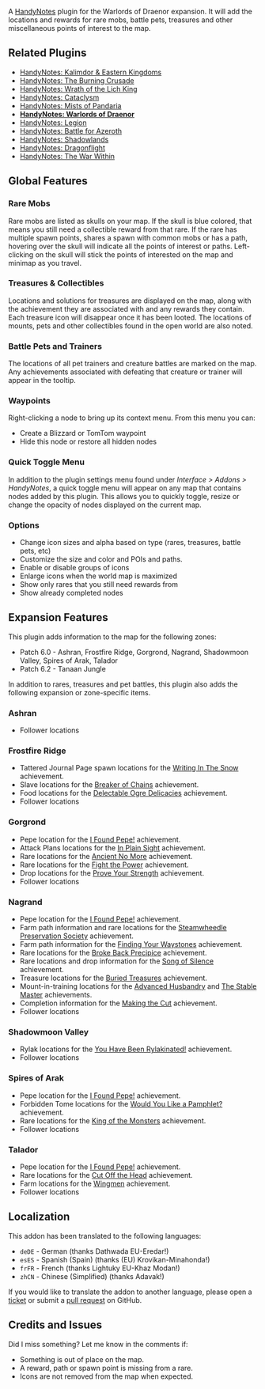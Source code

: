 A [HandyNotes](https://www.curseforge.com/wow/addons/handynotes) plugin for the Warlords of Draenor expansion. It will add the locations and rewards for rare mobs, battle pets, treasures and other miscellaneous points of interest to the map.

## Related Plugins

* [HandyNotes: Kalimdor & Eastern Kingdoms](https://www.curseforge.com/wow/addons/handynotes-kalimdor-eastern-kingdoms)
* [HandyNotes: The Burning Crusade](https://www.curseforge.com/wow/addons/handynotes-the-burning-crusade)
* [HandyNotes: Wrath of the Lich King](https://www.curseforge.com/wow/addons/handynotes-wrath-of-the-lich-king)
* [HandyNotes: Cataclysm](https://www.curseforge.com/wow/addons/handynotes-cataclysm)
* [HandyNotes: Mists of Pandaria](https://www.curseforge.com/wow/addons/handynotes-mists-of-pandaria)
* **[HandyNotes: Warlords of Draenor](https://www.curseforge.com/wow/addons/handynotes-warlords-of-draenor)**
* [HandyNotes: Legion](https://www.curseforge.com/wow/addons/handynotes-legion)
* [HandyNotes: Battle for Azeroth](https://www.curseforge.com/wow/addons/handynotes-battle-for-azeroth)
* [HandyNotes: Shadowlands](https://www.curseforge.com/wow/addons/handynotes-shadowlands)
* [HandyNotes: Dragonflight](https://www.curseforge.com/wow/addons/handynotes-dragonflight)
* [HandyNotes: The War Within](https://www.curseforge.com/wow/addons/handynotes-the-war-within)

## Global Features

### Rare Mobs

Rare mobs are listed as skulls on your map. If the skull is blue colored, that means you still need a collectible reward from that rare. If the rare has multiple spawn points, shares a spawn with common mobs or has a path, hovering over the skull will indicate all the points of interest or paths. Left-clicking on the skull will stick the points of interested on the map and minimap as you travel.

### Treasures & Collectibles

Locations and solutions for treasures are displayed on the map, along with the achievement they are associated with and any rewards they contain. Each treasure icon will disappear once it has been looted. The locations of mounts, pets and other collectibles found in the open world are also noted.

### Battle Pets and Trainers

The locations of all pet trainers and creature battles are marked on the map. Any achievements associated with defeating that creature or trainer will appear in the tooltip.

### Waypoints

Right-clicking a node to bring up its context menu. From this menu you can:

* Create a Blizzard or TomTom waypoint
* Hide this node or restore all hidden nodes

### Quick Toggle Menu

In addition to the plugin settings menu found under _Interface > Addons > HandyNotes_, a quick toggle menu will appear on any map that contains nodes added by this plugin. This allows you to quickly toggle, resize or change the opacity of nodes displayed on the current map.

### Options

* Change icon sizes and alpha based on type (rares, treasures, battle pets, etc)
* Customize the size and color and POIs and paths.
* Enable or disable groups of icons
* Enlarge icons when the world map is maximized
* Show only rares that you still need rewards from
* Show already completed nodes

## Expansion Features

This plugin adds information to the map for the following zones:

* Patch 6.0 - Ashran, Frostfire Ridge, Gorgrond, Nagrand, Shadowmoon Valley, Spires of Arak, Talador
* Patch 6.2 - Tanaan Jungle

In addition to rares, treasures and pet battles, this plugin also adds the following expansion or zone-specific items.

### Ashran

* Follower locations

### Frostfire Ridge

* Tattered Journal Page spawn locations for the [Writing In The Snow](https://www.wowhead.com/achievement=9530/writing-in-the-snow) achievement.
* Slave locations for the [Breaker of Chains](https://www.wowhead.com/achievement=9533/breaker-of-chains) achievement.
* Food locations for the [Delectable Ogre Delicacies](https://www.wowhead.com/achievement=9534/delectable-ogre-delicacies) achievement.
* Follower locations

### Gorgrond

* Pepe location for the [I Found Pepe!](https://www.wowhead.com/achievement=10053/i-found-pepe) achievement.
* Attack Plans locations for the [In Plain Sight](https://www.wowhead.com/achievement=9656/in-plain-sight) achievement.
* Rare locations for the [Ancient No More](https://www.wowhead.com/achievement=9678/ancient-no-more) achievement.
* Rare locations for the [Fight the Power](https://www.wowhead.com/achievement=9655/fight-the-power) achievement.
* Drop locations for the [Prove Your Strength](https://www.wowhead.com/achievement=9402/prove-your-strength) achievement.
* Follower locations

### Nagrand

* Pepe location for the [I Found Pepe!](https://www.wowhead.com/achievement=10053/i-found-pepe) achievement.
* Farm path information and rare locations for the [Steamwheedle Preservation Society](https://www.wowhead.com/achievement=9472/steamwheedle-preservation-society) achievement.
* Farm path information for the [Finding Your Waystones](https://www.wowhead.com/achievement=9497/finding-your-waystones) achievement.
* Rare locations for the [Broke Back Precipice](https://www.wowhead.com/achievement=9571/broke-back-precipice) achievement.
* Rare locations and drop information for the [Song of Silence](https://www.wowhead.com/achievement=9541/the-song-of-silence) achievement.
* Treasure locations for the [Buried Treasures](https://www.wowhead.com/achievement=9548/buried-treasures) achievement.
* Mount-in-training locations for the [Advanced Husbandry](https://www.wowhead.com/achievement=9539/advanced-husbandry) and [The Stable Master](https://www.wowhead.com/achievement=9540/the-stable-master) achievements.
* Completion information for the [Making the Cut](https://www.wowhead.com/achievement=9617/making-the-cut) achievement.
* Follower locations

### Shadowmoon Valley

* Rylak locations for the [You Have Been Rylakinated!](https://www.wowhead.com/achievement=9481/you-have-been-rylakinated) achievement.
* Follower locations

### Spires of Arak

* Pepe location for the [I Found Pepe!](https://www.wowhead.com/achievement=10053/i-found-pepe) achievement.
* Forbidden Tome locations for the [Would You Like a Pamphlet?](https://www.wowhead.com/achievement=9432/would-you-like-a-pamphlet) achievement.
* Rare locations for the [King of the Monsters](https://www.wowhead.com/achievement=9601/king-of-the-monsters) achievement.
* Follower locations

### Talador

* Pepe location for the [I Found Pepe!](https://www.wowhead.com/achievement=10053/i-found-pepe) achievement.
* Rare locations for the [Cut Off the Head](https://www.wowhead.com/achievement=9633/cut-off-the-head) achievement.
* Farm locations for the [Wingmen](https://www.wowhead.com/achievement=9499/wingmen) achievement.
* Follower locations

## Localization

This addon has been translated to the following languages:

* `deDE` - German (thanks Dathwada EU-Eredar!)
* `esES` - Spanish (Spain) (thanks (EU) Krovikan-Minahonda!)
* `frFR` - French (thanks Lightuky EU-Khaz Modan!)
* `zhCN` - Chinese (Simplified) (thanks Adavak!)

If you would like to translate the addon to another language, please open a [ticket](https://github.com/zarillion/handynotes-plugins/issues) or submit a [pull request](https://github.com/zarillion/handynotes-plugins/pulls) on GitHub.

## Credits and Issues

Did I miss something? Let me know in the comments if:

* Something is out of place on the map.
* A reward, path or spawn point is missing from a rare.
* Icons are not removed from the map when expected.

